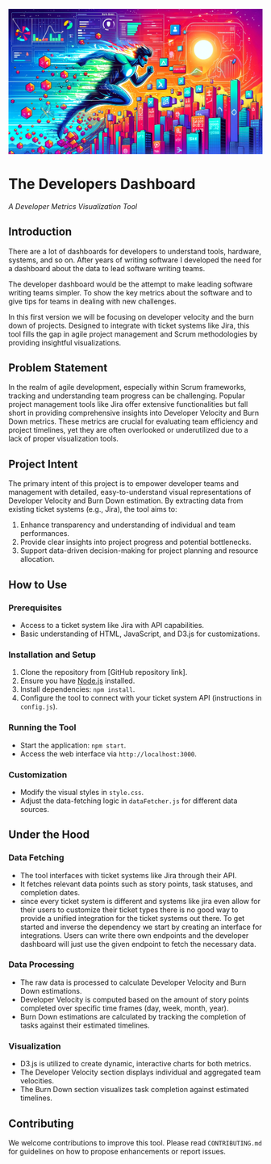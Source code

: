 ![Wallpaper](wallpaper.png)

# The Developers Dashboard

_A Developer Metrics Visualization Tool_

## Introduction

There are a lot of dashboards for developers to understand tools, hardware, systems, and so on.
After years of writing software I developed the need for a dashboard about the data to lead software
writing teams.

The developer dashboard would be the attempt to make leading software writing teams simpler. To show
the key metrics about the software and to give tips for teams in dealing with new challenges.

In this first version we will be focusing on developer velocity and the burn down of projects.
Designed to integrate with ticket systems like Jira, this tool fills the gap in agile project
management and Scrum methodologies by providing insightful visualizations.

## Problem Statement

In the realm of agile development, especially within Scrum frameworks, tracking and understanding
team progress can be challenging. Popular project management tools like Jira offer extensive
functionalities but fall short in providing comprehensive insights into Developer Velocity and Burn
Down metrics. These metrics are crucial for evaluating team efficiency and project timelines, yet
they are often overlooked or underutilized due to a lack of proper visualization tools.

## Project Intent

The primary intent of this project is to empower developer teams and management with detailed,
easy-to-understand visual representations of Developer Velocity and Burn Down estimation. By extracting
data from existing ticket systems (e.g., Jira), the tool aims to:

1. Enhance transparency and understanding of individual and team performances.
2. Provide clear insights into project progress and potential bottlenecks.
3. Support data-driven decision-making for project planning and resource allocation.

## How to Use

### Prerequisites

- Access to a ticket system like Jira with API capabilities.
- Basic understanding of HTML, JavaScript, and D3.js for customizations.

### Installation and Setup

1. Clone the repository from [GitHub repository link].
2. Ensure you have [Node.js](https://nodejs.org/) installed.
3. Install dependencies: `npm install`.
4. Configure the tool to connect with your ticket system API (instructions in `config.js`).

### Running the Tool

- Start the application: `npm start`.
- Access the web interface via `http://localhost:3000`.

### Customization

- Modify the visual styles in `style.css`.
- Adjust the data-fetching logic in `dataFetcher.js` for different data sources.

## Under the Hood

### Data Fetching

- The tool interfaces with ticket systems like Jira through their API.
- It fetches relevant data points such as story points, task statuses, and completion dates.
- since every ticket system is different and systems like jira even allow for their users to customize their ticket types there is no good way to provide a unified integration for the ticket systems out there. To get started and inverse the dependency we start by creating an interface for integrations. Users can write there own endpoints and the developer dashboard will just use the given endpoint to fetch the necessary data. 

### Data Processing

- The raw data is processed to calculate Developer Velocity and Burn Down estimations.
- Developer Velocity is computed based on the amount of story points completed over specific time
  frames (day, week, month, year).
- Burn Down estimations are calculated by tracking the completion of tasks against their estimated
  timelines.

### Visualization

- D3.js is utilized to create dynamic, interactive charts for both metrics.
- The Developer Velocity section displays individual and aggregated team velocities.
- The Burn Down section visualizes task completion against estimated timelines.

## Contributing

We welcome contributions to improve this tool. Please read `CONTRIBUTING.md` for guidelines on how
to propose enhancements or report issues.
